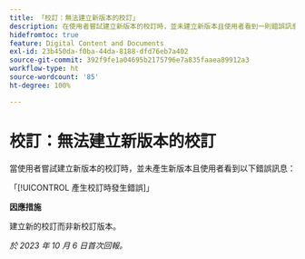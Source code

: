 ```yaml
---
title: 「校訂：無法建立新版本的校訂」
description: 在使用者嘗試建立新版本的校訂時，並未建立新版本且使用者看到一則錯誤訊息。
hidefromtoc: true
feature: Digital Content and Documents
exl-id: 23b450da-f0ba-44da-8188-dfd76eb7a402
source-git-commit: 392f9fe1a04695b2175796e7a835faaea89912a3
workflow-type: ht
source-wordcount: '85'
ht-degree: 100%

---
```


# 校訂：無法建立新版本的校訂

當使用者嘗試建立新版本的校訂時，並未產生新版本且使用者看到以下錯誤訊息：

「[!UICONTROL 產生校訂時發生錯誤]」

**因應措施**

建立新的校訂而非新校訂版本。

_於 2023 年 10 月 6 日首次回報。_
